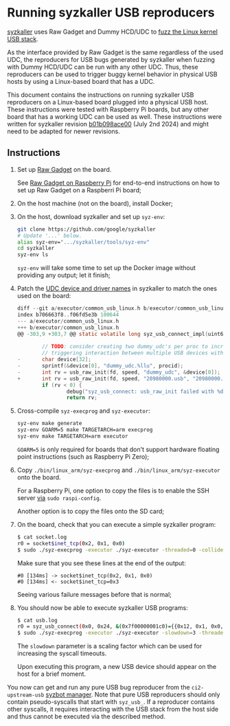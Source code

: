 Running syzkaller USB reproducers
=================================

[syzkaller](https://github.com/google/syzkaller) uses Raw Gadget and Dummy HCD/UDC to [fuzz the Linux kernel USB stack](https://github.com/google/syzkaller/blob/master/docs/linux/external_fuzzing_usb.md).

As the interface provided by Raw Gadget is the same regardless of the used UDC, the reproducers for USB bugs generated by syzkaller when fuzzing with Dummy HCD/UDC can be run with any other UDC.
Thus, these reproducers can be used to trigger buggy kernel behavior in physical USB hosts by using a Linux-based board that has a UDC.

This document contains the instructions on running syzkaller USB reproducers on a Linux-based board plugged into a physical USB host.
These instructions were tested with Raspberry Pi boards, but any other board that has a working UDC can be used as well.
These instructions were written for syzkaller revision [b01b098ace00](https://github.com/google/syzkaller/commit/b01b098ace00ac799e10c38d3d3f1db50437eb57) (July 2nd 2024) and might need to be adapted for newer revisions.


## Instructions

1. Set up [Raw Gadget](https://github.com/xairy/raw-gadget) on the board.

    See [Raw Gadget on Raspberry Pi](setup_raspberry-pi.md) for end-to-end instructions on how to set up Raw Gadget on a Raspberri Pi board;

2. On the host machine (not on the board), install Docker;

3. On the host, download syzkaller and set up `syz-env`:

    ``` bash
    git clone https://github.com/google/syzkaller
    # Update '...' below.
    alias syz-env=".../syzkaller/tools/syz-env"
    cd syzkaller
    syz-env ls
    ```

    `syz-env` will take some time to set up the Docker image without providing any output; let it finish;

4. Patch the [UDC device and driver names](/README.md#usb-device-controllers) in syzkaller to match the ones used on the board:
    
    ``` c
    diff --git a/executor/common_usb_linux.h b/executor/common_usb_linux.h
    index b706663f8..f06fd5e3b 100644
    --- a/executor/common_usb_linux.h
    +++ b/executor/common_usb_linux.h
    @@ -303,9 +303,7 @@ static volatile long syz_usb_connect_impl(uint64 speed, uint64 dev_len, const ch
     
            // TODO: consider creating two dummy_udc's per proc to increace the chance of
            // triggering interaction between multiple USB devices within the same program.
    -       char device[32];
    -       sprintf(&device[0], "dummy_udc.%llu", procid);
    -       int rv = usb_raw_init(fd, speed, "dummy_udc", &device[0]);
    +       int rv = usb_raw_init(fd, speed, "20980000.usb", "20980000.usb");
            if (rv < 0) {
                    debug("syz_usb_connect: usb_raw_init failed with %d\n", rv);
                    return rv;
    ```

5. Cross-compile `syz-execprog` and `syz-executor`:

    ``` bash
    syz-env make generate
    syz-env GOARM=5 make TARGETARCH=arm execprog
    syz-env make TARGETARCH=arm executor
    ```

    `GOARM=5` is only required for boards that don't support hardware floating point instructions (such as Raspberry Pi Zero);


6. Copy `./bin/linux_arm/syz-execprog` and `./bin/linux_arm/syz-executor` onto the board.

    For a Raspberry Pi, one option to copy the files is to enable the SSH server [via](https://www.raspberrypi.com/documentation/computers/remote-access.html#ssh) `sudo raspi-config`.

    Another option is to copy the files onto the SD card;

7. On the board, check that you can execute a simple syzkaller program:

    ``` bash
    $ cat socket.log
    r0 = socket$inet_tcp(0x2, 0x1, 0x0)
    $ sudo ./syz-execprog -executor ./syz-executor -threaded=0 -collide=0 -procs=1 -enable='' -debug socket.log
    ```

    Make sure that you see these lines at the end of the output:

    ```
    #0 [134ms] -> socket$inet_tcp(0x2, 0x1, 0x0)
    #0 [134ms] <- socket$inet_tcp=0x3
    ```

    Seeing various failure messages before that is normal;

8. You should now be able to execute syzkaller USB programs:

    ``` bash
    $ cat usb.log
    r0 = syz_usb_connect(0x0, 0x24, &(0x7f00000001c0)={{0x12, 0x1, 0x0, 0x8e, 0x32, 0xf7, 0x20, 0xaf0, 0xd257, 0x4e87, 0x0, 0x0, 0x0, 0x1, [{{0x9, 0x2, 0x12, 0x1, 0x0, 0x0, 0x0, 0x0, [{{0x9, 0x4, 0xf, 0x0, 0x0, 0xff, 0xa5, 0x2c}}]}}]}}, 0x0)
    $ sudo ./syz-execprog -executor ./syz-executor -slowdown=3 -threaded=0 -collide=0 -procs=1 -enable='' -debug usb.log
    ```

    The `slowdown` parameter is a scaling factor which can be used for increasing the syscall timeouts.

    Upon executing this program, a new USB device should appear on the host for a brief moment.

You now can get and run any pure USB bug reproducer from the `ci2-upstream-usb` [syzbot manager](https://syzkaller.appspot.com/upstream?manager=ci2-upstream-usb).
Note that pure USB reproducers should only contain pseudo-syscalls that start with `syz_usb_`.
If a reproducer contains other syscalls, it requires interacting with the USB stack from the host side and thus cannot be executed via the described method.

